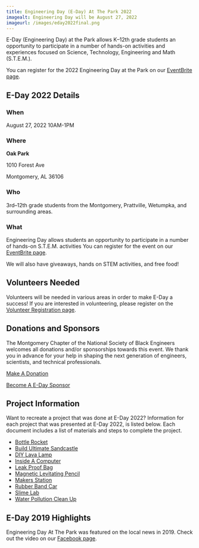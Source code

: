 ```yaml
---
title: Engineering Day (E-Day) At The Park 2022
imagealt: Engineering Day will be August 27, 2022
imageurl: /images/eday2022final.png
---
```


E-Day (Engineering Day) at the Park allows K–12th grade students an opportunity to participate in a number of
hands-on activities and experiences focused on Science, Technology, Engineering and Math (S.T.E.M.).

You can register for the 2022 Engineering Day at the Park on our 
<a href="https://2022eday.eventbrite.com/" target="_blank">EventBrite page</a>.

## E-Day 2022 Details

### When

August 27, 2022 10AM-1PM

### Where

**Oak Park**

1010 Forest Ave

Montgomery, AL 36106

### Who

3rd–12th grade students from the Montgomery, Prattville, Wetumpka, and surrounding areas.

### What

Engineering Day allows students an opportunity to participate in a number of hands-on S.T.E.M. activities
You can register for the event on our 
<a href="https://2022eday.eventbrite.com/" target="_blank">EventBrite page</a>.

We will also have giveaways, hands on STEM activities, and free food!

## Volunteers Needed

Volunteers will be needed in various areas in order to make E-Day a success! If you are interested in 
volunteering, please register on the 
<a href="https://us5.list-manage.com/survey?u=887bd5251f705dc81e45b1433&id=4b1950728d&e=*|UNIQID|*" target="_blank">Volunteer Registration page</a>.

## Donations and Sponsors

The Montgomery Chapter of the National Society of Black Engineers welcomes all donations 
and/or sponsorships towards this event. We thank you in advance for your help in shaping the next
generation of engineers, scientists, and technical professionals.

[Make A Donation](/support)

<a href="https://us5.list-manage.com/survey?u=887bd5251f705dc81e45b1433&id=e20ffbea44&e=*|UNIQID|*" target="_blank">Become A E-Day Sponsor</a>

## Project Information

Want to recreate a project that was done at E-Day 2022? Information for each project that was 
presented at E-Day 2022, is listed below. Each document includes a list of materials and steps 
to complete the project.

* [Bottle Rocket](/2022edayprojects/Bottle_Rocket.pdf)
* [Build Ultimate Sandcastle](/2022edayprojects/Build_The_Ultimate_Sandcastle.pdf)
* [DIY Lava Lamp](/2022edayprojects/DIY_Lava_Lamp.pdf)
* [Inside A Computer](/2022edayprojects/Inside_a_computer.pdf)
* [Leak Proof Bag](/2022edayprojects/Leak-Proof-Bag.pdf)
* [Magnetic Levitating Pencil](/2022edayprojects/Magnetic-Levitating-Pencil.pdf)
* [Makers Station](/2022edayprojects/Makers_Station.pdf)
* [Rubber Band Car](/2022edayprojects/Rubber_Band_Car.pdf)
* [Slime Lab](/2022edayprojects/Slime_Lab.pdf)
* [Water Pollution Clean Up](/2022edayprojects/asce-water-pollution-clean-up-activity-at-home-version.pdf)

## E-Day 2019 Highlights

Engineering Day At The Park was featured on the local news in 2019. Check out the video on our 
<a href="https://www.facebook.com/watch/?v=373769769954484&extid=bYnyVhue16YMG869" 
target="_blank">Facebook page</a>.